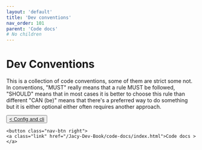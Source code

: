 ```yaml
---
layout: 'default'
title: 'Dev conventions'
nav_order: 101
parent: 'Code docs'
# No children
---
```


# Dev Conventions

This is a collection of code conventions, some of them are strict some not. In conventions, "MUST" really means that a
rule MUST be followed, "SHOULD" means that in most cases it is better to choose this rule than different "CAN (be)"
means that there's a preferred way to do something but it is either optional either often requires another approach.
<div class="nav-btn-block">
    <button class="nav-btn left">
    <a class="link" href="/Jacy-Dev-Book/code-docs/config-and-cli.html">< Config and cli</a>
</button>

    <button class="nav-btn right">
    <a class="link" href="/Jacy-Dev-Book/code-docs/index.html">Code docs ></a>
</button>

</div>
